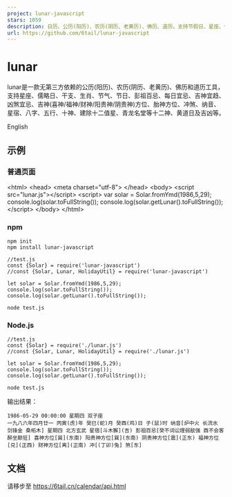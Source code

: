 ```yaml
---
project: lunar-javascript
stars: 1059
description: 日历、公历(阳历)、农历(阴历、老黄历)、佛历、道历，支持节假日、星座、儒略日、干支、生肖、节气、节日、彭祖百忌、每日宜忌、吉神宜趋凶煞宜忌、吉神(喜神/福神/财神/阳贵神/阴贵神)方位、胎神方位、冲煞、纳音、星宿、八字、五行、十神、建除十二值星、青龙名堂等十二神、黄道黑道日及吉凶等。lunar is a calendar library for Solar and Chinese Lunar.
url: https://github.com/6tail/lunar-javascript
---
```


lunar
=====

lunar是一款无第三方依赖的公历(阳历)、农历(阴历、老黄历)、佛历和道历工具，支持星座、儒略日、干支、生肖、节气、节日、彭祖百忌、每日宜忌、吉神宜趋、凶煞宜忌、吉神(喜神/福神/财神/阳贵神/阴贵神)方位、胎神方位、冲煞、纳音、星宿、八字、五行、十神、建除十二值星、青龙名堂等十二神、黄道日及吉凶等。

English

示例
--

### 普通页面

<!DOCTYPE html\>
<html\>
  <head\>
    <meta charset\="utf-8"\>
  </head\>
  <body\>
    <script src\="lunar.js"\></script\>
    <script\>
      var solar \= Solar.fromYmd(1986,5,29);
      console.log(solar.toFullString());
      console.log(solar.getLunar().toFullString());
    </script\>
  </body\>
</html\>

### npm

```
npm init
npm install lunar-javascript
 
//test.js
const {Solar} = require('lunar-javascript')
//const {Solar, Lunar, HolidayUtil} = require('lunar-javascript')
 
let solar = Solar.fromYmd(1986,5,29);
console.log(solar.toFullString());
console.log(solar.getLunar().toFullString());
 
node test.js
```

### Node.js

```
//test.js
const {Solar} = require('./lunar.js')
//const {Solar, Lunar, HolidayUtil} = require('./lunar.js')
 
let solar = Solar.fromYmd(1986,5,29);
console.log(solar.toFullString());
console.log(solar.getLunar().toFullString());
 
node test.js
```

输出结果：

```
1986-05-29 00:00:00 星期四 双子座
一九八六年四月廿一 丙寅(虎)年 癸巳(蛇)月 癸酉(鸡)日 子(鼠)时 纳音[炉中火 长流水 剑锋金 桑柘木] 星期四 北方玄武 星宿[斗木獬](吉) 彭祖百忌[癸不词讼理弱敌强 酉不会客醉坐颠狂] 喜神方位[巽](东南) 阳贵神方位[巽](东南) 阴贵神方位[震](正东) 福神方位[兑](正西) 财神方位[离](正南) 冲[(丁卯)兔] 煞[东]
```

文档
--

请移步至 https://6tail.cn/calendar/api.html
